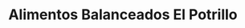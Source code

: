 ---
title: "Alimentos Balanceados El Potrillo"
url: /ocuilan/alimentos-balanceados-el-potrillo/
shop: agraria
---